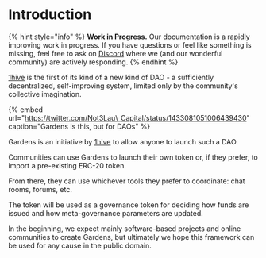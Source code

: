 # Introduction

{% hint style="info" %}
**Work in Progress.** Our documentation is a rapidly improving work in progress. If you have questions or feel like something is missing, feel free to ask on [Discord](https://discord.com/invite/M2EVG4MfR4) where we \(and our wonderful community\) are actively responding.
{% endhint %}

[1hive](https://wiki.1hive.org/) is the first of its kind of a new kind of DAO - a sufficiently decentralized, self-improving system, limited only by the community's collective imagination.

{% embed url="https://twitter.com/Not3Lau\_Capital/status/1433081051006439430" caption="Gardens is this, but for DAOs" %}

Gardens is an initiative by [1hive](https://about.1hive.org/docs/dao) to allow anyone to launch such a DAO.

Communities can use Gardens to launch their own token or, if they prefer, to import a pre-existing ERC-20 token.

From there, they can use whichever tools they prefer to coordinate: chat rooms, forums, etc. 

The token will be used as a governance token for deciding how funds are issued and how meta-governance parameters are updated.

In the beginning, we expect mainly software-based projects and online communities to create Gardens, but ultimately we hope this framework can be used for any cause in the public domain.

